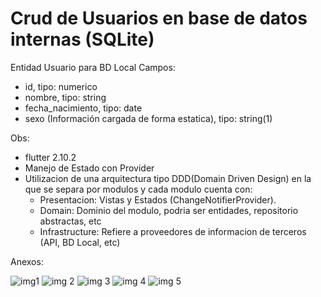 # Crud de Usuarios en base de datos internas (SQLite)

Entidad Usuario para BD Local
Campos:

- id, tipo: numerico
- nombre, tipo: string
- fecha_nacimiento, tipo: date
- sexo (Información cargada de forma estatica), tipo: string(1)

Obs:
- flutter 2.10.2
- Manejo de Estado con Provider
- Utilizacion de una arquitectura tipo DDD(Domain Driven Design) en la que se separa por modulos y cada modulo cuenta con:
  * Presentacion: Vistas y Estados (ChangeNotifierProvider).
  * Domain: Dominio del modulo, podria ser entidades, repositorio abstractas, etc
  * Infrastructure: Refiere a proveedores de informacion de terceros (API, BD Local, etc)

Anexos:

![img1](https://user-images.githubusercontent.com/61977214/161777483-a428b48b-1741-44e5-a58a-d6ae54ce8b09.jpeg)
![img 2](https://user-images.githubusercontent.com/61977214/161777509-bb01da60-98f8-4e02-9913-6e17b709296a.jpeg)
![img 3](https://user-images.githubusercontent.com/61977214/161777523-cb239f4d-f769-45fc-aa14-e056dc4b0dbf.jpeg)
![img 4](https://user-images.githubusercontent.com/61977214/161777535-006f13a1-85dd-4841-9f59-b220bc78db9d.jpeg)
![img 5](https://user-images.githubusercontent.com/61977214/161777541-3287bffe-c8f2-4d07-ac01-6e8f054886de.jpeg)
